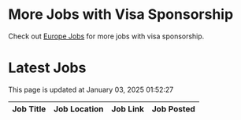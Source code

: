 # More Jobs with Visa Sponsorship

Check out [Europe Jobs](https://github.com/sureshparimi/europejobs#latest-jobs) for more jobs with visa sponsorship.

# Latest Jobs

This page is updated at January 03, 2025 01:52:27

| Job Title | Job Location | Job Link | Job Posted |
| --- | --- | --- | --- |
